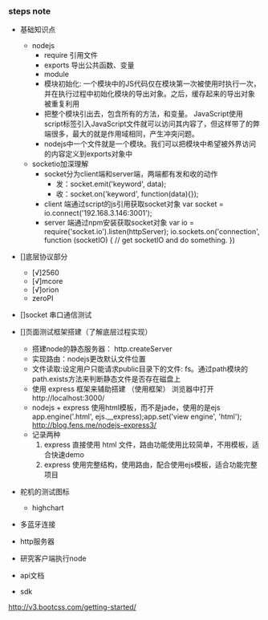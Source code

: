 ### steps note
- 基础知识点
    - nodejs
        - require 引用文件
        - exports 导出公共函数、变量
        - module
        - 模块初始化: 一个模块中的JS代码仅在模块第一次被使用时执行一次，并在执行过程中初始化模块的导出对象。之后，缓存起来的导出对象被重复利用
        - 把整个模块引出去，包含所有的方法，和变量。 JavaScript使用script标签引入JavaScript文件就可以访问其内容了，但这样带了的弊端很多，最大的就是作用域相同，产生冲突问题。
        - nodejs中一个文件就是一个模块。我们可以把模块中希望被外界访问的内容定义到exports对象中
    - socketio加深理解
        - socket分为client端和server端，两端都有发和收的动作
            - 发：socket.emit('keyword', data);
            - 收：socket.on('keyword', function(data){});
        - client 端通过script的js引用获取socket对象
            <script src="js/socket.io-1.3.7.js"></script>
            var socket = io.connect('192.168.3.146:3001');
        - server 端通过npm安装获取socket对象
            var io = require('socket.io').listen(httpServer);
            io.sockets.on('connection', function (socketIO) {
                // get socketIO and do something.
            })


- []底层协议部分
    - [√]2560
    - [√]mcore
    - [√]orion
    - zeroPI
- []socket 串口通信测试
- []页面测试框架搭建（了解底层过程实现）
    - 搭建node的静态服务器： http.createServer
    - 实现路由：nodejs更改默认文件位置
    - 文件读取:设定用户只能请求public目录下的文件: fs。通过path模块的path.exists方法来判断静态文件是否存在磁盘上
    - 使用 express 框架来辅助搭建 （使用框架）
        浏览器中打开 http://localhost:3000/
    - nodejs + express 使用html模板，而不是jade，使用的是ejs
        app.engine('.html', ejs.__express);app.set('view engine', 'html');
        http://blog.fens.me/nodejs-express3/
    - 记录两种
        1. express 直接使用 html 文件，路由功能使用比较简单，不用模板，适合快速demo
        2. express 使用完整结构，使用路由，配合使用ejs模板，适合功能完整项目

- 舵机的测试图标
    - highchart

- 多蓝牙连接
- http服务器
- 研究客户端执行node

- api文档
- sdk

http://v3.bootcss.com/getting-started/